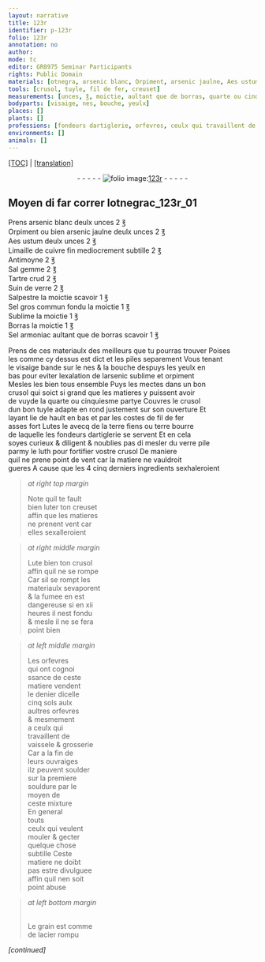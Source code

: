 ```yaml
---
layout: narrative
title: 123r
identifier: p-123r
folio: 123r
annotation: no
author:
mode: tc
editor: GR8975 Seminar Participants
rights: Public Domain
materials: [otnegra, arsenic blanc, Orpiment, arsenic jaulne, Aes ustum, Limaille de cuivre fin, Antimoyne, Sal gemme, Tartre crud, Suin de verre, Salpestre, Sel gros commun fondu, Sublime, Borras, Sel armoniac, borras, arsenic, sublime, orpiment, fil de fer, terre fiens ou terre bourre de laquelle les fondeurs dartiglerie se servent, verre pile, luth, soulder, souldure, acier rompu]
tools: [crusol, tuyle, fil de fer, creuset]
measurements: [unces, ℥, moictie, aultant que de borras, quarte ou cinquiesme partye, heures, denier, sols]
bodyparts: [visaige, nes, bouche, yeulx]
places: []
plants: []
professions: [fondeurs dartiglerie, orfevres, ceulx qui travaillent de vaissele & grosserie]
environments: []
animals: []
---
```


 <p><a href="{{ site.baseurl }}/diplomatic/">[TOC]</a> | <a href="{{ site.baseurl }}/texts/p-123r_tl/" target="_blank">[translation]</a></p><div class="folio" align="center">- - - - - <a href="http://gallica.bnf.fr/ark:/12148/btv1b10500001g/f251.item.r=" target="_blank"><img src="https://cu-mkp.github.io/2017-workshop-edition/assets/photo-icon.png" alt="folio image: " style="display:inline-block; margin-bottom:-3px;"/>123r</a> - - - - - </div>  
  

## Moyen di far correr l<span class="m">otnegra</span>c_123r_01 

 
P<span class="exp">rens</span> <span class="m">arsenic blanc</span> deulx <span class="ms">unces</span> 2 <span class="ms">℥</span><br/> <span class="m">Orpiment</span> ou bien <span class="m">arsenic jaulne</span> deulx <span class="ms">unces</span> 2 <span class="ms">℥</span><br/> <span class="m">Aes ustum</span> deulx <span class="ms">unces</span> 2 <span class="ms">℥</span><br/> <span class="m">Limaille de cuivre <span class="add">fin</span></span> mediocrem<span class="exp">ent</span> subtille 2 <span class="ms">℥</span><br/> <span class="m">Antimoyne</span> 2 <span class="ms">℥</span><br/> <span class="m">Sal gemme</span> 2 <span class="ms">℥</span><br/> <span class="m">Tartre crud</span> 2 <span class="ms">℥</span><br/> <span class="m">Suin de verre</span> 2 <span class="ms">℥</span><br/> <span class="m">Salpestre</span> la <span class="ms">moictie</span> scavoir 1 <span class="ms">℥</span><br/> <span class="m">Sel gros commun <span class="add">fondu</span></span> la <span class="ms">moictie</span> 1 <span class="ms">℥</span><br/> <span class="m">Sublime</span> la <span class="ms">moictie</span> 1 <span class="ms">℥</span><br/> <span class="m">Borras</span> la <span class="ms">moictie</span> 1 <span class="ms">℥</span><br/> <span class="m">Sel armoniac</span> <span class="ms">aultant que de <span class="m">borras</span></span> scavoir 1 <span class="ms">℥</span>
 
 P<span class="exp">rens</span> de ces materiaulx des meilleurs que tu pourras trouver Poises<br/> les co<span class="exp">mm</span>e cy dessus est dict et les piles separement Vous tenant<br/> le <span class="bp">visaige</span> bande sur le <span class="bp">nes</span> & la <span class="bp">bouche</span> despuys les <span class="bp">yeulx</span> en<br/> bas pour eviter lexalation de l<span class="m">arsenic</span> <span class="m">sublime</span> et <span class="m">orpiment</span><br/> Mesles les bien tous ensemble Puys les mectes dans un bon<br/> <span class="tl">crusol</span> qui soict si grand que les matieres y puissent avoir<br/> de vuyde la <span class="ms">quarte ou cinquiesme partye</span> Couvres le <span class="tl">crusol</span><br/> dun bon <span class="tl">tuyle</span> adapte en rond justement sur son ouverture Et<br/> layant lie de hault en bas et par les costes de <span class="tl"><span class="m">fil de fer</span></span><br/> asses fort Lutes le avecq de la <span class="m">terre fiens ou terre bourre<br/> de laquelle les <span class="pro">fondeurs dartiglerie</span> se servent</span> Et en cela<br/> soyes curieux & diligent & noublies pas di mesler du <span class="m">verre pile</span><br/> parmy le <span class="m">luth</span> pour fortifier v<span class="exp">ost</span>re <span class="tl">crusol</span> De maniere<br/> quil ne prene point de vent car la matiere ne vauldroit<br/> gueres A cause que les <span class="del">4</span> <span class="add">cinq</span> derniers ingredients sexhaleroient 
 
> *at right top margin*
> 
> 
>   Note quil te fault<br/> bien luter ton <span class="tl">creuset</span><br/> affin que les matieres<br/> ne prenent vent car<br/> elles sexalleroient 
 
> *at right middle margin*
> 
> 
>   Lute bien ton <span class="tl">crusol</span><br/> affin quil ne se rompe<br/> Car sil se rompt les<br/> materiaulx sevaporent<br/> & <span class="md">la fumee en est<br/> dangereuse</span> si en xii<br/> <span class="ms"><span class="tmp">heures</span></span> il nest fondu<br/> & mesle il ne se fera<br/> point bien 
 
> *at left middle margin*
> 
> 
>   Les <span class="pro">orfevres</span><br/> qui ont cognoi<br/> ssance de ceste<br/> matiere vendent<br/> le <span class="ms">denier</span> dicelle<br/> cinq <span class="ms"><span class="cn">sols</span></span> aulx<br/> aultres <span class="pro">orfevres</span><br/> & mesmement<br/> a <span class="pro">ceulx qui<br/> travaillent de<br/> vaissele & grosserie</span><br/> Car a la fin de<br/> leurs ouvraiges<br/> ilz peuvent <span class="m">soulder</span><br/> sur la premiere<br/> <span class="m">souldure</span> par le<br/> moyen de<br/> ceste mixture <br/> En g<span class="exp">e</span>n<span class="exp">er</span>al<br/> touts<br/> ceulx qui veulent<br/> mouler & gecter<br/> quelque chose<br/> subtille Ceste<br/> matiere ne doibt<br/> pas estre divulguee<br/> affin quil nen soit<br/> point abuse
 
> *at left bottom margin*
> 
> 
>   <br/>Le grain est co<span class="exp">mm</span>e<br/> de l<span class="m">acier rompu</span>
 
*[continued]*
 
 